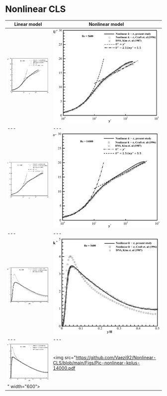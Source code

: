 # Nonlinear CLS



| Linear model | Nonlinear model |
| --- | --- |
| <img src="https://github.com/Vaezi92/Nonlinear-CLS/blob/main/Figs/Pic-linear-uplus-5600.pdf" width="400"> | <img src="https://github.com/Vaezi92/Nonlinear-CLS/blob/main/Figs/Pic-nonlinear-uplus-5600.pdf" width="600"> |
| --- | --- |
| <img src="https://github.com/Vaezi92/Nonlinear-CLS/blob/main/Figs/Pic-linear-uplus-14000.pdf" width="400"> | <img src="https://github.com/Vaezi92/Nonlinear-CLS/blob/main/Figs/Pic-nonlinear-uplus-14000.pdf" width="600"> |
| --- | --- |
| <img src="https://github.com/Vaezi92/Nonlinear-CLS/blob/main/Figs/Pic-linear-kplus-5600.pdf" width="400"> | <img src="https://github.com/Vaezi92/Nonlinear-CLS/blob/main/Figs/Pic-nonlinear-kplus-5600.pdf" width="600"> |
| --- | --- |
| <img src="https://github.com/Vaezi92/Nonlinear-CLS/blob/main/Figs/Pic-linear-kplus-14000.pdf" width="400"> | <img src="https://github.com/Vaezi92/Nonlinear-CLS/blob/main/Figs/Pic-nonlinear-kplus-14000.pdf
" width="600"> |











